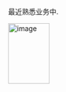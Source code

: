 最近熟悉业务中.

<img width="84" height="122" alt="image" src="https://github.com/user-attachments/assets/94c37df4-005d-42c9-9979-24e3ff875d51" />
